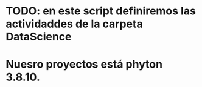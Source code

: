 # TODO: en este script definiremos las actividaddes de la carpeta DataScience
# Nuesro proyectos está phyton 3.8.10.

